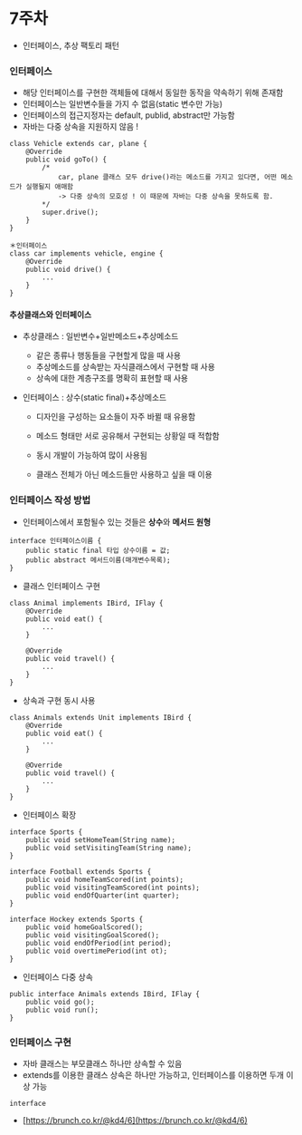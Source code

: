 # 7주차

* 인터페이스, 추상 팩토리 패턴

### 인터페이스

* 해당 인터페이스를 구현한 객체들에 대해서 동일한 동작을 약속하기 위해 존재함
* 인터페이스는 일반변수들을 가지 수 없음\(static 변수만 가능\)
* 인터페이스의 접근지정자는 default, publid, abstract만 가능함
* 자바는 다중 상속을 지원하지 않음 !

```
class Vehicle extends car, plane {
    @Override
    public void goTo() {
        /* 
            car, plane 클래스 모두 drive()라는 메소드를 가지고 있다면, 어떤 메소드가 실행될지 애매함
            -> 다중 상속의 모호성 ! 이 때문에 자바는 다중 상속을 못하도록 함.
        */
        super.drive();
    }
}

＊인터페이스
class car implements vehicle, engine {
    @Override
    public void drive() {
        ...
    }
}
```

#### 추상클래스와 인터페이스

* 추상클래스 : 일반변수+일반메소드+추상메소드

  * 같은 종류나 행동들을 구현할게 많을 때 사용
  * 추상메소드를 상속받는 자식클래스에서 구현할 때 사용
  * 상속에 대한 계층구조를 명확히 표현할 때 사용

* 인터페이스 : 상수\(static final\)+추상메소드

  * 디자인을 구성하는 요소들이 자주 바뀔 때 유용함
  * 메소드 형태만 서로 공유해서 구현되는 상황일 때 적합함

  * 동시 개발이 가능하여 많이 사용됨

  * 클래스 전체가 아닌 메소드들만 사용하고 싶을 때 이용

### 인터페이스 작성 방법

* 인터페이스에서 포함될수 있는 것들은 **상수**와 **메서드 원형**

```
interface 인터페이스이름 {
    public static final 타입 상수이름 = 값;
    public abstract 메서드이름(매개변수목록);
}
```

* 클래스 인터페이스 구현

```
class Animal implements IBird, IFlay {
    @Override
    public void eat() {
        ...
    }

    @Override
    public void travel() {
        ...
    }
}
```

* 상속과 구현 동시 사용

```
class Animals extends Unit implements IBird {
    @Override
    public void eat() {
        ...
    }

    @Override
    public void travel() {
        ...
    }
}
```

* 인터페이스 확장

```
interface Sports {
    public void setHomeTeam(String name);
    public void setVisitingTeam(String name);
}
 
interface Football extends Sports {
    public void homeTeamScored(int points);
    public void visitingTeamScored(int points);
    public void endOfQuarter(int quarter);
}
 
interface Hockey extends Sports {
    public void homeGoalScored();
    public void visitingGoalScored();
    public void endOfPeriod(int period);
    public void overtimePeriod(int ot);
}
```

 - 인터페이스 다중 상속

```
public interface Animals extends IBird, IFlay {
    public void go();
    public void run();
}
```

### 인터페이스 구현

* 자바 클래스는 부모클래스 하나만 상속할 수 있음
* extends를 이용한 클래스 상속은 하나만 가능하고, 인터페이스를 이용하면 두개 이상 가능

```
interface
```

* [https://brunch.co.kr/@kd4/6](https://brunch.co.kr/@kd4/6)



